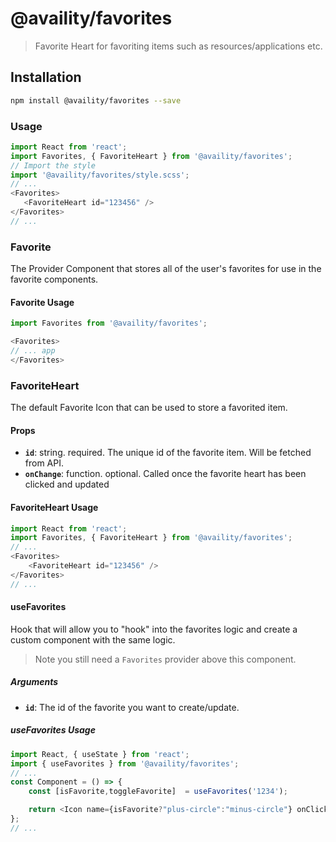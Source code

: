 # @availity/favorites

> Favorite Heart for favoriting items such as resources/applications etc.

## Installation

```bash
npm install @availity/favorites --save
```

### Usage

```javascript
import React from 'react';
import Favorites, { FavoriteHeart } from '@availity/favorites';
// Import the style
import '@availity/favorites/style.scss';
// ... 
<Favorites>
   <FavoriteHeart id="123456" />
</Favorites>
// ...
```

### Favorite
The Provider Component that stores all of the user's favorites for use in the favorite components.

#### Favorite Usage
```javascript
import Favorites from '@availity/favorites';

<Favorites>
// ... app
</Favorites>
```

### FavoriteHeart
The default Favorite Icon  that can be used to store a favorited item.

#### Props

- **`id`**: string. required. The unique id of the favorite item. Will be fetched from API.
- **`onChange`**: function. optional. Called once the favorite heart has been clicked and updated

#### FavoriteHeart Usage

```javascript
import React from 'react';
import Favorites, { FavoriteHeart } from '@availity/favorites';
// ... 
<Favorites>
    <FavoriteHeart id="123456" />
</Favorites>
// ...
```

#### useFavorites
Hook that will allow you to "hook" into the favorites logic and create a custom component with the same logic.

> Note you still need a `Favorites` provider above this component.

##### Arguments

- **`id`**: The id of the favorite you want to create/update.

##### useFavorites Usage

```javascript
import React, { useState } from 'react';
import { useFavorites } from '@availity/favorites';
// ...
const Component = () => {
    const [isFavorite,toggleFavorite]  = useFavorites('1234');

    return <Icon name={isFavorite?"plus-circle":"minus-circle"} onClick={toggleFavorite} />
};
// ...
```